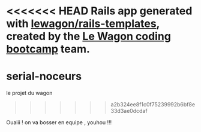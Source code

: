 <<<<<<< HEAD
Rails app generated with [lewagon/rails-templates](https://github.com/lewagon/rails-templates), created by the [Le Wagon coding bootcamp](https://www.lewagon.com) team.
=======
# serial-noceurs
le projet du wagon
>>>>>>> a2b324ee8f1c0f75239992b6bf8e33d3ae0dcdaf


Ouaiii ! on va bosser en equipe , youhou !!!
